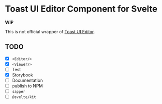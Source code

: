 # Toast UI Editor Component for Svelte

**WIP**

This is not official wrapper of [Toast UI Editor](https://github.com/nhn/tui.editor).

## TODO

- [x] `<Editor/>`
- [x] `<Viewer/>`
- [ ] Test
- [x] Storybook
- [ ] Documentation
- [ ] publish to NPM
- [ ] `sapper`
- [ ] `@svelte/kit`
